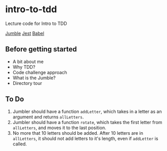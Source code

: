 # intro-to-tdd
Lecture code for Intro to TDD

[Jumble](https://patchesofpride.files.wordpress.com/2015/03/gijoejumble.jpg?w=580)
[Jest](https://jestjs.io/docs/en/getting-started.html)
[Babel](https://jest-bot.github.io/jest/docs/babel.html)

## Before getting started
 - A bit about me
 - Why TDD?
 - Code challenge approach
 - What is the Jumble?
 - Directory tour

## To Do

  1. Jumbler should have a function `addLetter`, which takes in a letter as an argument and returns `allLetters`.
  2. Jumbler should have a function `rotate`, which takes the first letter from `allLetters`, and moves it to the last position.
  3. No more that 10 letters should be added. After 10 letters are in `allLetters`, it should not add letters to it's length, even if `addLetter` is called.
